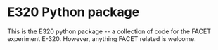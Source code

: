 # E320 Python package

This is the E320 python package -- a collection of code for the FACET experiment E-320. However, anything FACET related is welcome.
